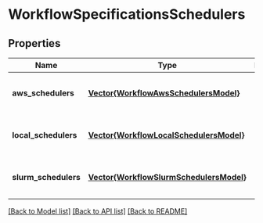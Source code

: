 # WorkflowSpecificationsSchedulers


## Properties
Name | Type | Description | Notes
------------ | ------------- | ------------- | -------------
**aws_schedulers** | [**Vector{WorkflowAwsSchedulersModel}**](WorkflowAwsSchedulersModel.md) |  | [optional] [default to nothing]
**local_schedulers** | [**Vector{WorkflowLocalSchedulersModel}**](WorkflowLocalSchedulersModel.md) |  | [optional] [default to nothing]
**slurm_schedulers** | [**Vector{WorkflowSlurmSchedulersModel}**](WorkflowSlurmSchedulersModel.md) |  | [optional] [default to nothing]


[[Back to Model list]](../README.md#models) [[Back to API list]](../README.md#api-endpoints) [[Back to README]](../README.md)


